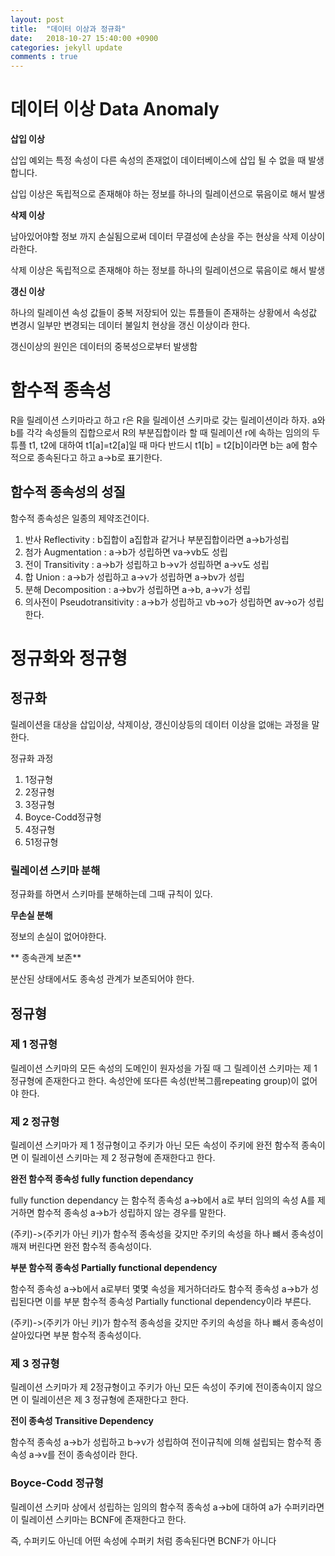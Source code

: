 ```yaml
---
layout: post
title:  "데이터 이상과 정규화"
date:   2018-10-27 15:40:00 +0900
categories: jekyll update
comments : true
---
```


# 데이터 이상 Data Anomaly

**삽입 이상**

삽입 예외는 특정 속성이 다른 속성의 존재없이 데이터베이스에 삽입 될 수 없을 때 발생합니다.

삽입 이상은 독립적으로 존재해야 하는 정보를 하나의 릴레이션으로 묶음이로 해서 발생

**삭제 이상**

남아있어야할 정보 까지 손실됨으로써 데이터 무결성에 손상을 주는 현상을 삭제 이상이라한다.

삭제 이상은 독립적으로 존재해야 하는 정보를 하나의 릴레이션으로 묶음이로 해서 발생

**갱신 이상**

하나의 릴레이션 속성 값들이 중복 저장되어 있는 튜플들이 존재하는 상황에서 속성값 변경시 일부만 변경되는 데이터 불일치 현상을 갱신 이상이라 한다.

갱신이상의 원인은 데이터의 중복성으로부터 발생함

# 함수적 종속성

R을 릴레이션 스키마라고 하고 r은 R을 릴레이션 스키마로 갖는 릴레이션이라 하자. a와 b를 각각 속성들의 집합으로서 R의 부분집합이라 할 때 릴레이션 r에 속하는 임의의 두 튜플 t1, t2에 대하여 t1[a]=t2[a]일 때 마다 반드시 t1[b] = t2[b]이라면 b는 a에 함수적으로 종속된다고 하고 a->b로 표기한다.

## 함수적 종속성의 성질

함수적 종속성은 일종의 제약조건이다.

1. 반사 Reflectivity : b집합이 a집합과 같거나 부분집합이라면 a->b가성립
2. 첨가 Augmentation : a->b가 성립하면 va->vb도 성립
3. 전이 Transitivity : a->b가 성립하고 b->v가 성립하면 a->v도 성립
4. 합 Union : a->b가 성립하고 a->v가 성립하면 a->bv가 성립
5. 분해 Decomposition : a->bv가 성립하면 a->b, a->v가 성립
6. 의사전이 Pseudotransitivity : a->b가 성립하고 vb->o가 성립하면 av->o가 성립한다.

# 정규화와 정규형

## 정규화

릴레이션을 대상을 삽입이상, 삭제이상, 갱신이상등의 데이터 이상을 없애는 과정을 말한다.

정규화 과정

1. 1정규형
2. 2정규형
3. 3정규형
4. Boyce-Codd정규형
5. 4정규형
6. 51정규형

### 릴레이션 스키마 분해

정규화를 하면서 스키마를 분해하는데 그때 규칙이 있다.

**무손실 분해**

정보의 손실이 없어야한다.

** 종속관계 보존**

분산된 상태에서도 종속성 관계가 보존되어야 한다.

## 정규형

### 제 1 정규형

릴레이션 스키마의 모든 속성의 도메인이 원자성을 가질 때 그 릴레이션 스키마는 제 1 정규형에 존재한다고 한다. 속성안에 또다른 속성(반복그룹repeating group)이 없어야 한다.

### 제 2 정규형

릴레이션 스키마가 제 1 정규형이고 주키가 아닌 모든 속성이 주키에 완전 함수적 종속이면 이 릴레이션 스키마는 제 2 정규형에 존재한다고 한다.


**완전 함수적 종속성 fully function dependancy**

fully function dependancy 는 함수적 종속성 a->b에서 a로 부터 임의의 속성 A를 제거하면 함수적 종속성 a->b가 성립하지 않는 경우를 말한다.

(주키)->(주키가 아닌 키)가 함수적 종속성을 갖지만 주키의 속성을 하나 뺴서 종속성이 깨져 버린다면 완전 함수적 종속성이다.


**부분 함수적 종속성 Partially functional dependency**

함수적 종속성 a->b에서 a로부터 몇몇 속성을 제거하더라도 함수적 종속성 a->b가 성립된다면 이를 부분 함수적 종속성 Partially functional dependency이라 부른다.

(주키)->(주키가 아닌 키)가 함수적 종속성을 갖지만 주키의 속성을 하나 뺴서 종속성이 살아있다면 부분 함수적 종속성이다.

### 제 3 정규형

릴레이션 스키마가 제 2정규형이고 주키가 아닌 모든 속성이 주키에 전이종속이지 않으면 이 릴레이션은 제 3 정규형에 존재한다고 한다.

**전이 종속성 Transitive Dependency**

함수적 종속성 a->b가 성립하고 b->v가 성립하여 전이규칙에 의해 설립되는 함수적 종속성 a->v를 전이 종속성이라 한다.

### Boyce-Codd 정규형

릴레이션 스키마 상에서 성립하는 임의의 함수적 종속성 a->b에 대하여 a가 수퍼키라면 이 릴레이션 스키마는 BCNF에 존재한다고 한다.

즉, 수퍼키도 아닌데 어떤 속성에 수퍼키 처럼 종속된다면 BCNF가 아니다
